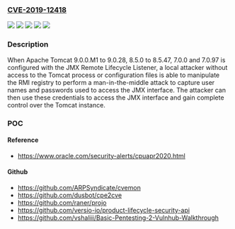 ### [CVE-2019-12418](https://cve.mitre.org/cgi-bin/cvename.cgi?name=CVE-2019-12418)
![](https://img.shields.io/static/v1?label=Product&message=Apache%20Tomcat&color=blue)
![](https://img.shields.io/static/v1?label=Version&message=7.0.0%20to%207.0.97%20&color=brightgreen)
![](https://img.shields.io/static/v1?label=Version&message=8.5.0%20to%208.5.47%20&color=brightgreen)
![](https://img.shields.io/static/v1?label=Version&message=9.0.0.M1%20to%209.0.28%20&color=brightgreen)
![](https://img.shields.io/static/v1?label=Vulnerability&message=Local%20Privilege%20Escalation&color=brightgreen)

### Description

When Apache Tomcat 9.0.0.M1 to 9.0.28, 8.5.0 to 8.5.47, 7.0.0 and 7.0.97 is configured with the JMX Remote Lifecycle Listener, a local attacker without access to the Tomcat process or configuration files is able to manipulate the RMI registry to perform a man-in-the-middle attack to capture user names and passwords used to access the JMX interface. The attacker can then use these credentials to access the JMX interface and gain complete control over the Tomcat instance.

### POC

#### Reference
- https://www.oracle.com/security-alerts/cpuapr2020.html

#### Github
- https://github.com/ARPSyndicate/cvemon
- https://github.com/dusbot/cpe2cve
- https://github.com/raner/projo
- https://github.com/versio-io/product-lifecycle-security-api
- https://github.com/vshaliii/Basic-Pentesting-2-Vulnhub-Walkthrough


